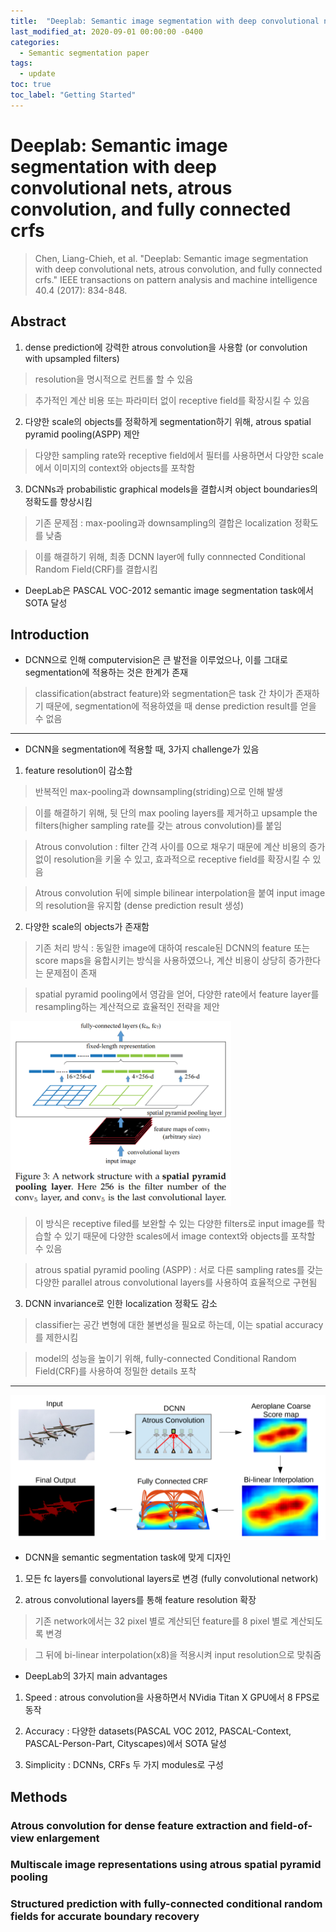 ```yaml
---
title:  "Deeplab: Semantic image segmentation with deep convolutional nets, atrous convolution, and fully connected crfs review"
last_modified_at: 2020-09-01 00:00:00 -0400
categories: 
  - Semantic segmentation paper
tags:
  - update
toc: true
toc_label: "Getting Started"
---
```


# Deeplab: Semantic image segmentation with deep convolutional nets, atrous convolution, and fully connected crfs
> Chen, Liang-Chieh, et al. "Deeplab: Semantic image segmentation with deep convolutional nets, atrous convolution, and fully connected crfs." IEEE transactions on pattern analysis and machine intelligence 40.4 (2017): 834-848.

## Abstract

1. dense prediction에 강력한 atrous convolution을 사용함 (or convolution with upsampled filters)

> resolution을 명시적으로 컨트롤 할 수 있음

> 추가적인 계산 비용 또는 파라미터 없이 receptive field를 확장시킬 수 있음

2. 다양한 scale의 objects를 정확하게 segmentation하기 위해, atrous spatial pyramid pooling(ASPP) 제안

> 다양한 sampling rate와 receptive field에서 필터를 사용하면서 다양한 scale에서 이미지의 context와 objects를 포착함

3. DCNNs과 probabilistic graphical models을 결합시켜 object boundaries의 정확도를 향상시킴

> 기존 문제점 : max-pooling과 downsampling의 결합은 localization 정확도를 낮춤

> 이를 해결하기 위해, 최종 DCNN layer에 fully connnected Conditional Random Field(CRF)를 결합시킴

* DeepLab은 PASCAL VOC-2012 semantic image segmentation task에서 SOTA 달성

## Introduction

* DCNN으로 인해 computervision은 큰 발전을 이루었으나, 이를 그대로 segmentation에 적용하는 것은 한계가 존재

> classification(abstract feature)와 segmentation은 task 간 차이가 존재하기 때문에, segmentation에 적용하였을 때 dense prediction result를 얻을 수 없음

* * *

* DCNN을 segmentation에 적용할 때, 3가지 challenge가 있음

1. feature resolution이 감소함

> 반복적인 max-pooling과 downsampling(striding)으로 인해 발생

> 이를 해결하기 위해, 뒷 단의 max pooling layers를 제거하고 upsample the filters(higher sampling rate를 갖는 atrous convolution)를 붙임

> Atrous convolution : filter 간격 사이를 0으로 채우기 때문에 계산 비용의 증가 없이 resolution을 키울 수 있고, 효과적으로 receptive field를 확장시킬 수 있음 

> Atrous convolution 뒤에 simple bilinear interpolation을 붙여 input image의 resolution을 유지함 (dense prediction result 생성)

2. 다양한 scale의 objects가 존재함

> 기존 처리 방식 : 동일한 image에 대하여 rescale된 DCNN의 feature 또는 score maps을 융합시키는 방식을 사용하였으나, 계산 비용이 상당히 증가한다는 문제점이 존재

> spatial pyramid pooling에서 영감을 얻어, 다양한 rate에서 feature layer를 resampling하는 계산적으로 효율적인 전략을 제안

<img src="/assets/img/DeepLab/SPP.PNG" width="70%" height="70%">

> 이 방식은 receptive filed를 보완할 수 있는 다양한 filters로 input image를 학습할 수 있기 때문에 다양한 scales에서 image context와 objects를 포착할 수 있음

> atrous spatial pyramid pooling (ASPP) : 서로 다른 sampling rates를 갖는 다양한 parallel atrous convolutional layers를 사용하여 효율적으로 구현됨

3. DCNN invariance로 인한 localization 정확도 감소 

> classifier는 공간 변형에 대한 불변성을 필요로 하는데, 이는 spatial accuracy를 제한시킴

> model의 성능을 높이기 위해, fully-connected Conditional Random Field(CRF)를 사용하여 정밀한 details 포착

* * *

<img src="/assets/img/DeepLab/fig1.PNG" width="100%" height="100%">

* DCNN을 semantic segmentation task에 맞게 디자인

1. 모든 fc layers를 convolutional layers로 변경 (fully convolutional network)

2. atrous convolutional layers를 통해 feature resolution 확장

> 기존 network에서는 32 pixel 별로 계산되던 feature를 8 pixel 별로 계산되도록 변경

> 그 뒤에 bi-linear interpolation(x8)을 적용시켜 input resolution으로 맞춰줌

* DeepLab의 3가지 main advantages

1. Speed : atrous convolution을 사용하면서 NVidia Titan X GPU에서 8 FPS로 동작

2. Accuracy : 다양한 datasets(PASCAL VOC 2012, PASCAL-Context, PASCAL-Person-Part, Cityscapes)에서 SOTA 달성

3. Simplicity : DCNNs, CRFs 두 가지 modules로 구성

## Methods

### Atrous convolution for dense feature extraction and field-of-view enlargement

### Multiscale image representations using atrous spatial pyramid pooling

### Structured prediction with fully-connected conditional random fields for accurate boundary recovery











